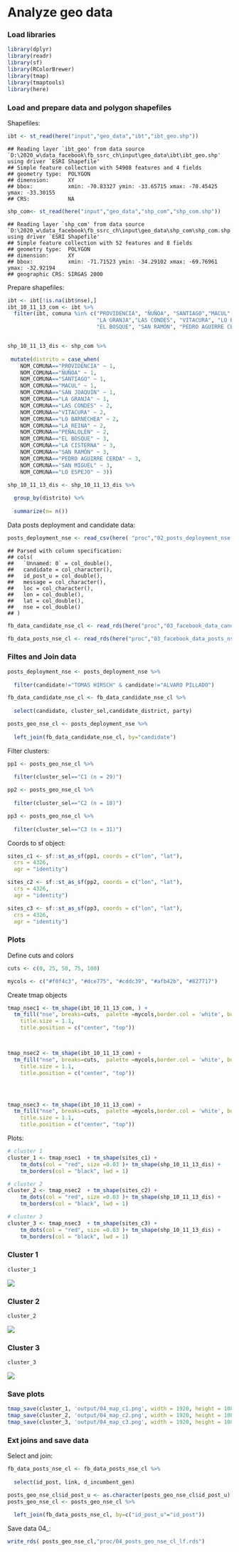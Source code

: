 Analyze geo data
================

### Load libraries

``` r
library(dplyr)
library(readr)
library(sf)
library(RColorBrewer)
library(tmap)
library(tmaptools)
library(here)
```

### Load and prepare data and polygon shapefiles

Shapefiles:

``` r
ibt <- st_read(here("input","geo_data","ibt","ibt_geo.shp"))
```

    ## Reading layer `ibt_geo' from data source `D:\2020_w\data_facebook\fb_ssrc_ch\input\geo_data\ibt\ibt_geo.shp' using driver `ESRI Shapefile'
    ## Simple feature collection with 54908 features and 4 fields
    ## geometry type:  POLYGON
    ## dimension:      XY
    ## bbox:           xmin: -70.83327 ymin: -33.65715 xmax: -70.45425 ymax: -33.30155
    ## CRS:            NA

``` r
shp_com<- st_read(here("input","geo_data","shp_com","shp_com.shp"))
```

    ## Reading layer `shp_com' from data source `D:\2020_w\data_facebook\fb_ssrc_ch\input\geo_data\shp_com\shp_com.shp' using driver `ESRI Shapefile'
    ## Simple feature collection with 52 features and 8 fields
    ## geometry type:  POLYGON
    ## dimension:      XY
    ## bbox:           xmin: -71.71523 ymin: -34.29102 xmax: -69.76961 ymax: -32.92194
    ## geographic CRS: SIRGAS 2000

Prepare shapefiles:

``` r
ibt <- ibt[!is.na(ibt$nse),]
ibt_10_11_13_com <- ibt %>%
  filter(ibt, comuna %in% c("PROVIDENCIA", "ÑUÑOA", "SANTIAGO","MACUL","SAN JOAQUÍN",
                            "LA GRANJA","LAS CONDES", "VITACURA", "LO BARNECHEA","LA REINA","PEÑALOLÉN",
                            "EL BOSQUE", "SAN RAMÓN", "PEDRO AGUIRRE CERDA","SAN MIGUEL","LO ESPEJO", "LA CISTERNA"))


shp_10_11_13_dis <- shp_com %>% 
  
 mutate(distrito = case_when(
    NOM_COMUNA=="PROVIDENCIA" ~ 1,
    NOM_COMUNA=="ÑUÑOA" ~ 1,
    NOM_COMUNA=="SANTIAGO" ~ 1,
    NOM_COMUNA=="MACUL" ~ 1,
    NOM_COMUNA=="SAN JOAQUÍN" ~ 1,
    NOM_COMUNA=="LA GRANJA" ~ 1,
    NOM_COMUNA=="LAS CONDES" ~ 2,
    NOM_COMUNA=="VITACURA" ~ 2,
    NOM_COMUNA=="LO BARNECHEA" ~ 2,
    NOM_COMUNA=="LA REINA" ~ 2,
    NOM_COMUNA=="PEÑALOLÉN" ~ 2,
    NOM_COMUNA=="EL BOSQUE" ~ 3,
    NOM_COMUNA=="LA CISTERNA" ~ 3,
    NOM_COMUNA=="SAN RAMÓN" ~ 3,
    NOM_COMUNA=="PEDRO AGUIRRE CERDA" ~ 3,
    NOM_COMUNA=="SAN MIGUEL" ~ 3,
    NOM_COMUNA=="LO ESPEJO" ~ 3))

shp_10_11_13_dis <- shp_10_11_13_dis %>%
  
  group_by(distrito) %>%
  
  summarize(n= n())
```

Data posts deployment and candidate data:

``` r
posts_deployment_nse <- read_csv(here( "proc","02_posts_deployment_nse.csv"))
```

    ## Parsed with column specification:
    ## cols(
    ##   `Unnamed: 0` = col_double(),
    ##   candidate = col_character(),
    ##   id_post_u = col_double(),
    ##   message = col_character(),
    ##   loc = col_character(),
    ##   lon = col_double(),
    ##   lat = col_double(),
    ##   nse = col_double()
    ## )

``` r
fb_data_candidate_nse_cl <- read_rds(here("proc","03_facebook_data_candidate_nse_cl.rds"))

fb_data_posts_nse_cl <- read_rds(here("proc","03_facebook_data_posts_nse_cl.rds"))
```

### Filtes and Join data

``` r
posts_deployment_nse <- posts_deployment_nse %>%
  
  filter(candidate!="TOMAS HIRSCH" & candidate!="ALVARO PILLADO")

fb_data_candidate_nse_cl <- fb_data_candidate_nse_cl %>%
  
  select(candidate, cluster_sel,candidate_district, party)

posts_geo_nse_cl <- posts_deployment_nse %>%
  
  left_join(fb_data_candidate_nse_cl, by="candidate")
```

Filter clusters:

``` r
pp1 <- posts_geo_nse_cl %>%
  
  filter(cluster_sel=="C1 (n = 29)")

pp2 <- posts_geo_nse_cl %>%
  
  filter(cluster_sel=="C2 (n = 18)")

pp3 <- posts_geo_nse_cl %>%
  
  filter(cluster_sel=="C3 (n = 31)")
```

Coords to sf object:

``` r
sites_c1 <- sf::st_as_sf(pp1, coords = c("lon", "lat"), 
  crs = 4326, 
  agr = "identity")

sites_c2 <- sf::st_as_sf(pp2, coords = c("lon", "lat"), 
  crs = 4326, 
  agr = "identity")

sites_c3 <- sf::st_as_sf(pp3, coords = c("lon", "lat"), 
  crs = 4326, 
  agr = "identity")
```

### Plots

Define cuts and colors

``` r
cuts <- c(0, 25, 50, 75, 100)

mycols <- c("#f0f4c3", "#dce775", "#cddc39", "#afb42b", "#827717")
```

Create tmap objects

``` r
tmap_nsec1 <- tm_shape(ibt_10_11_13_com, ) + 
  tm_fill("nse", breaks=cuts,  palette =mycols,border.col = 'white', border.alpha = 0.2, title = "Socioeconomic Level") + tm_legend(legend.outside=T, legend.position=c("left", "bottom")) + tm_layout(title = "Cluster 1",
    title.size = 1.1,
    title.position = c("center", "top"))



tmap_nsec2 <- tm_shape(ibt_10_11_13_com) + 
  tm_fill("nse", breaks=cuts,  palette =mycols,border.col = 'white', border.alpha = 0.2, title = "Socioeconomic Level") + tm_legend(legend.outside=T, legend.position=c("left", "bottom")) + tm_layout(title = "Cluster 2",
    title.size = 1.1,
    title.position = c("center", "top"))




tmap_nsec3 <- tm_shape(ibt_10_11_13_com) + 
  tm_fill("nse", breaks=cuts,  palette =mycols,border.col = 'white', border.alpha = 0.2, title = "Socioeconomic Level") + tm_legend(legend.outside=T, legend.position=c("left", "bottom")) + tm_layout(title = "Cluster 3",
    title.size = 1.1,
    title.position = c("center", "top"))
```

Plots:

``` r
# cluster 1
cluster_1 <- tmap_nsec1  + tm_shape(sites_c1) +
    tm_dots(col = "red", size =0.03 )+ tm_shape(shp_10_11_13_dis) +
    tm_borders(col = "black", lwd = 1)

# cluster 2
cluster_2 <- tmap_nsec2  + tm_shape(sites_c2) +
    tm_dots(col = "red", size =0.03 )+ tm_shape(shp_10_11_13_dis) +
    tm_borders(col = "black", lwd = 1)

# cluster 3
cluster_3 <- tmap_nsec3  + tm_shape(sites_c3) +
    tm_dots(col = "red", size =0.03 )+ tm_shape(shp_10_11_13_dis) +
    tm_borders(col = "black", lwd = 1)
```

### Cluster 1

``` r
cluster_1
```

![](04_analyze_geo_data_files/figure-gfm/unnamed-chunk-11-1.png)<!-- -->

### Cluster 2

``` r
cluster_2
```

![](04_analyze_geo_data_files/figure-gfm/unnamed-chunk-12-1.png)<!-- -->

### Cluster 3

``` r
cluster_3
```

![](04_analyze_geo_data_files/figure-gfm/unnamed-chunk-13-1.png)<!-- -->

### Save plots

``` r
tmap_save(cluster_1, 'output/04_map_c1.png', width = 1920, height = 1080)
tmap_save(cluster_2, 'output/04_map_c2.png', width = 1920, height = 1080)
tmap_save(cluster_3, 'output/04_map_c3.png', width = 1920, height = 1080)
```

### Ext joins and save data

Select and join:

``` r
fb_data_posts_nse_cl <- fb_data_posts_nse_cl %>%
  
  select(id_post, link, d_incumbent_gen)

posts_geo_nse_cl$id_post_u <- as.character(posts_geo_nse_cl$id_post_u)
posts_geo_nse_cl <- posts_geo_nse_cl %>%
  
  left_join(fb_data_posts_nse_cl, by=c("id_post_u"="id_post"))
```

Save data 04\_:

``` r
write_rds( posts_geo_nse_cl,"proc/04_posts_geo_nse_cl_lf.rds")
```
